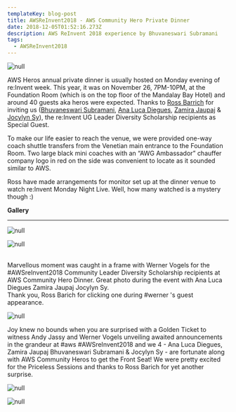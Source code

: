 ```yaml
---
templateKey: blog-post
title: AWSReInvent2018 - AWS Community Hero Private Dinner
date: 2018-12-05T01:52:16.273Z
description: AWS ReInvent 2018 experience by Bhuvaneswari Subramani
tags:
  - AWSReInvent2018
---
```

![null](/img/herodinner_invite_1.png)

AWS Heros annual private dinner is usually hosted on Monday evening of re:Invent week. This year, it was on November 26, 7PM-10PM, at the Foundation Room (which is on the top floor of the Mandalay Bay Hotel) and around 40 guests aka heros were expected.  Thanks to [Ross Barrich](https://www.linkedin.com/in/rossbarich/) for inviting us ([Bhuvaneswari Subramani](https://www.linkedin.com/in/bhuvanas/), [Ana Luca Diegues](https://www.linkedin.com/in/anluca/), [Zamira Jaupaj](https://www.linkedin.com/in/zamirajaupaj/) & [Jocylyn Sy](https://www.linkedin.com/in/jocylynsy/)), the re:Invent UG Leader Diversity Scholarship recipients as Special Guest.

To make our life easier to reach the venue, we were provided one-way coach shuttle transfers from the Venetian main entrance to the Foundation Room. Two large black mini coaches with an “AWG Ambassador” chauffer company logo in red on the side was convenient to locate as it sounded similar to AWS.

Ross have made arrangements for monitor set up at the dinner venue to watch re:Invent Monday Night Live. Well, how many watched is a mystery though :)

**Gallery**

- - -

![null](/img/hero_1.png)

![null](/img/hero_3.png)

\
Marvellous moment was caught in a frame with Werner Vogels for the #AWSreInvent2018 Community Leader Diversity Scholarship recipients at AWS Community Hero Dinner. Great photo during the event with Ana Luca Diegues Zamira Jaupaj Jocylyn Sy. \
Thank you, Ross Barich for clicking one during #werner 's guest appearance.

![null](/img/hero_2.png)

Joy knew no bounds when you are surprised with a Golden Ticket to witness Andy Jassy and Werner Vogels unveiling awaited announcements in the grandeur at #aws #AWSreInvent2018  and we 4 - Ana Luca Diegues, Zamira Jaupaj Bhuvaneswari Subramani & Jocylyn Sy - are fortunate along with AWS Community Heros to get the Front Seat! We were pretty excited for the Priceless Sessions and thanks to Ross Barich for yet another surprise.

![null](/img/goldenticket.png)

![null](/img/hero_venue.png)
